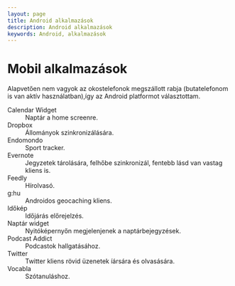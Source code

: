 ```yaml
---
layout: page
title: Android alkalmazások
description: Android alkalmazások
keywords: Android, alkalmazások
---
```


# Mobil alkalmazások

Alapvetően nem vagyok az okostelefonok megszállott rabja (butatelefonom is van aktív használatban),így az Android platformot választottam.

<dl class="dl-horizontal">
    <dt>Calendar Widget</dt>
                <dd>Naptár a home screenre.</dd>
    <dt>Dropbox</dt>
                <dd>Állományok szinkronizálására.</dd>
    <dt>Endomondo</dt>
                <dd>Sport tracker.</dd>
    <dt>Evernote</dt>
                <dd>Jegyzetek tárolására, felhőbe szinkronizál, fentebb lásd van vastag kliens is.</dd>
    <dt>Feedly</dt>
                <dd>Hírolvasó.</dd>
    <dt>g:hu</dt>
                <dd>Androidos geocaching kliens.</dd>
    <dt>Időkép</dt>
                <dd>Időjárás előrejelzés.</dd>
    <dt>Naptár widget</dt>
                <dd>Nyitóképernyőn megjelenjenek a naptárbejegyzések.</dd>
    <dt>Podcast Addict</dt>
                <dd>Podcastok hallgatásához.</dd>
    <dt>Twitter</dt>
                <dd>Twitter kliens rövid üzenetek íársára és olvasására.</dd>
    <dt>Vocabla</dt>
                <dd>Szótanuláshoz.</dd>
</dl>

